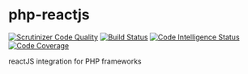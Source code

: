 # php-reactjs
[![Scrutinizer Code Quality](https://scrutinizer-ci.com/g/phpMv/php-reactjs/badges/quality-score.png?b=main)](https://scrutinizer-ci.com/g/phpMv/php-reactjs/?branch=main)
[![Build Status](https://scrutinizer-ci.com/g/phpMv/php-reactjs/badges/build.png?b=main)](https://scrutinizer-ci.com/g/phpMv/php-reactjs/build-status/main)
[![Code Intelligence Status](https://scrutinizer-ci.com/g/phpMv/php-reactjs/badges/code-intelligence.svg?b=main)](https://scrutinizer-ci.com/code-intelligence)
[![Code Coverage](https://scrutinizer-ci.com/g/phpMv/php-reactjs/badges/coverage.png?b=main)](https://scrutinizer-ci.com/g/phpMv/php-reactjs/?branch=main)

reactJS integration for PHP frameworks
